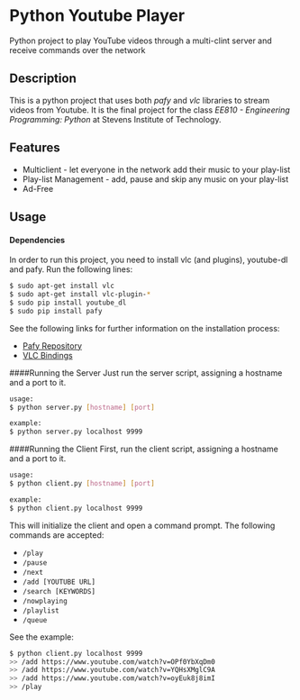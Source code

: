 # Python Youtube Player
Python project to play YouTube videos through a multi-clint server and receive commands over the network 


## Description
This is a python project that uses both *pafy* and *vlc* libraries to stream videos from Youtube. It is the final project for the class *EE810 - Engineering Programming: Python* at Stevens Institute of Technology.

## Features
* Multiclient - let everyone in the network add their music to your play-list
* Play-list Management - add, pause and skip any music on your play-list
* Ad-Free

## Usage
#### Dependencies
In order to run this project, you need to install vlc (and plugins), youtube-dl and pafy. Run the following lines:
```bash
$ sudo apt-get install vlc
$ sudo apt-get install vlc-plugin-*
$ sudo pip install youtube_dl
$ sudo pip install pafy
```

See the following links for further information on the installation process:
* [Pafy Repository](https://github.com/mps-youtube/pafy)
* [VLC Bindings](https://wiki.videolan.org/Python_bindings/)

####Running the Server
Just run the server script, assigning a hostname and a port to it.
```bash
usage: 
$ python server.py [hostname] [port]

example: 
$ python server.py localhost 9999
```
####Running the Client
First, run the client script, assigning a hostname and a port to it.
```bash
usage: 
$ python client.py [hostname] [port]

example: 
$ python client.py localhost 9999
```
This will initialize the client and open a command prompt. The following commands are accepted:
* `/play`
* `/pause`
* `/next`
* `/add [YOUTUBE URL]`
* `/search [KEYWORDS]`
* `/nowplaying`
* `/playlist`
* `/queue`

See the example:
```bash
$ python client.py localhost 9999
>> /add https://www.youtube.com/watch?v=OPf0YbXqDm0
>> /add https://www.youtube.com/watch?v=YQHsXMglC9A
>> /add https://www.youtube.com/watch?v=oyEuk8j8imI
>> /play
```
